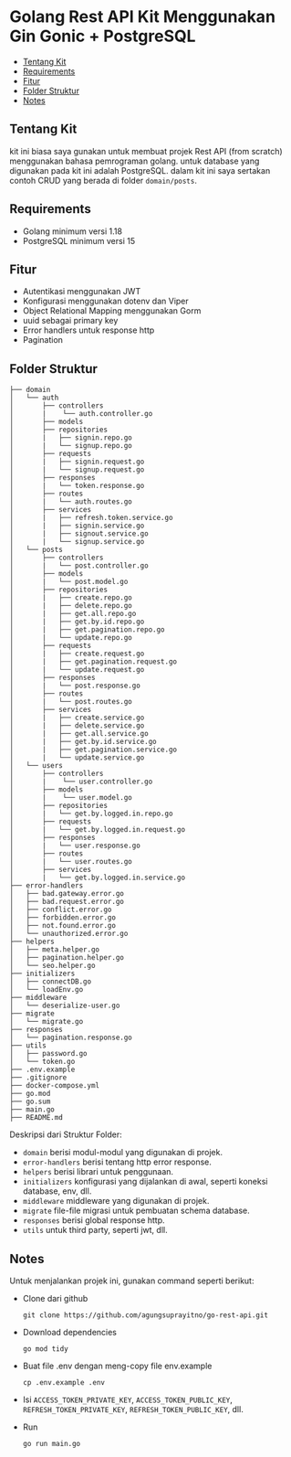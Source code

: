 # Golang Rest API Kit Menggunakan Gin Gonic + PostgreSQL

- [Tentang Kit](#tentang-kit)
- [Requirements](#requirements)
- [Fitur](#fitur)
- [Folder Struktur](#folder-struktur)
- [Notes](#notes)

## Tentang Kit

kit ini biasa saya gunakan untuk membuat projek Rest API (from scratch) menggunakan bahasa pemrograman golang. untuk database yang digunakan pada kit ini adalah PostgreSQL. dalam kit ini saya sertakan contoh CRUD yang berada di folder `domain/posts`.

## Requirements

- Golang minimum versi 1.18
- PostgreSQL minimum versi 15

## Fitur

- Autentikasi menggunakan JWT
- Konfigurasi menggunakan dotenv dan Viper
- Object Relational Mapping menggunakan Gorm
- uuid sebagai primary key
- Error handlers untuk response http
- Pagination

## Folder Struktur

```
├── domain
│   └── auth
│       ├── controllers
│       |    └── auth.controller.go
│       ├── models
│       ├── repositories
│       |   ├── signin.repo.go
│       |   └── signup.repo.go
│       ├── requests
│       |   ├── signin.request.go
│       |   └── signup.request.go
│       ├── responses
│       |   └── token.response.go
│       ├── routes
│       |   └── auth.routes.go
│       ├── services
│       |   ├── refresh.token.service.go
│       |   ├── signin.service.go
│       |   ├── signout.service.go
│       |   └── signup.service.go
│   └── posts
│       ├── controllers
│       |   └── post.controller.go
│       ├── models
│       |   └── post.model.go
│       ├── repositories
│       |   ├── create.repo.go
│       |   ├── delete.repo.go
│       |   ├── get.all.repo.go
│       |   ├── get.by.id.repo.go
│       |   ├── get.pagination.repo.go
│       |   └── update.repo.go
│       ├── requests
│       |   ├── create.request.go
│       |   ├── get.pagination.request.go
│       |   └── update.request.go
│       ├── responses
│       |   └── post.response.go
│       ├── routes
│       |   └── post.routes.go
│       ├── services
│       |   ├── create.service.go
│       |   ├── delete.service.go
│       |   ├── get.all.service.go
│       |   ├── get.by.id.service.go
│       |   ├── get.pagination.service.go
│       |   └── update.service.go
│   └── users
│       ├── controllers
│       |    └── user.controller.go
│       ├── models
│       |    └── user.model.go
│       ├── repositories
│       |   └── get.by.logged.in.repo.go
│       ├── requests
│       |   └── get.by.logged.in.request.go
│       ├── responses
│       |   └── user.response.go
│       ├── routes
│       |   └── user.routes.go
│       ├── services
│       |   └── get.by.logged.in.service.go
├── error-handlers
│   ├── bad.gateway.error.go
│   ├── bad.request.error.go
│   ├── conflict.error.go
│   ├── forbidden.error.go
│   ├── not.found.error.go
│   └── unauthorized.error.go
├── helpers
│   ├── meta.helper.go
│   ├── pagination.helper.go
│   └── seo.helper.go
├── initializers
│   ├── connectDB.go
│   └── loadEnv.go
├── middleware
│   └── deserialize-user.go
├── migrate
│   └── migrate.go
├── responses
│   └── pagination.response.go
├── utils
│   ├── password.go
│   └── token.go
├── .env.example
├── .gitignore
├── docker-compose.yml
├── go.mod
├── go.sum
├── main.go
├── README.md
```

Deskripsi dari Struktur Folder:

- `domain` berisi modul-modul yang digunakan di projek.
- `error-handlers` berisi tentang http error response.
- `helpers` berisi librari untuk penggunaan.
- `initializers` konfigurasi yang dijalankan di awal, seperti koneksi database, env, dll.
- `middleware` middleware yang digunakan di projek.
- `migrate` file-file migrasi untuk pembuatan schema database.
- `responses` berisi global response http.
- `utils` untuk third party, seperti jwt, dll.

## Notes

Untuk menjalankan projek ini, gunakan command seperti berikut:

- Clone dari github

  ```
  git clone https://github.com/agungsuprayitno/go-rest-api.git
  ```

- Download dependencies

  ```
  go mod tidy
  ```

- Buat file .env dengan meng-copy file env.example 

  ```
  cp .env.example .env
  ```

- Isi `ACCESS_TOKEN_PRIVATE_KEY`, `ACCESS_TOKEN_PUBLIC_KEY`, `REFRESH_TOKEN_PRIVATE_KEY`, `REFRESH_TOKEN_PUBLIC_KEY`, dll.
  
- Run

  ```
  go run main.go
  ```
